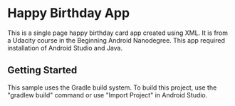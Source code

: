Happy Birthday App
===================================

This is a single page happy birthday card app created using XML.
It is from a Udacity course in the Beginning Android Nanodegree. 
This app required installation of Android Studio and Java.


Getting Started
---------------

This sample uses the Gradle build system. To build this project, use the
"gradlew build" command or use "Import Project" in Android Studio.
